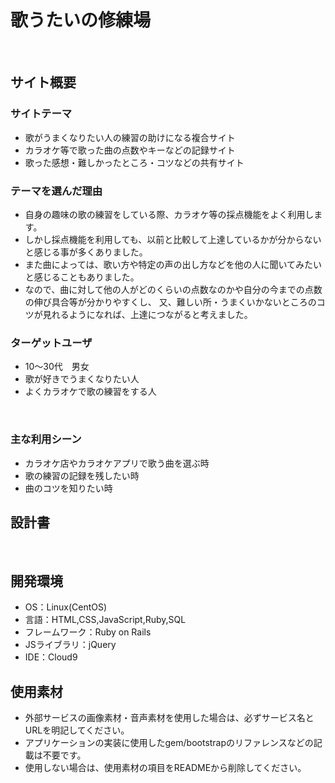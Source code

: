 # 歌うたいの修練場
​
## サイト概要
### サイトテーマ
- 歌がうまくなりたい人の練習の助けになる複合サイト
- カラオケ等で歌った曲の点数やキーなどの記録サイト
- 歌った感想・難しかったところ・コツなどの共有サイト
​
### テーマを選んだ理由
- 自身の趣味の歌の練習をしている際、カラオケ等の採点機能をよく利用します。
- しかし採点機能を利用しても、以前と比較して上達しているかが分からないと感じる事が多くありました。
- また曲によっては、歌い方や特定の声の出し方などを他の人に聞いてみたいと感じることもありました。
- なので、曲に対して他の人がどのくらいの点数なのかや自分の今までの点数の伸び具合等が分かりやすくし、
又、難しい所・うまくいかないところのコツが見れるようになれば、上達につながると考えました。
​
### ターゲットユーザ
- 10～30代　男女
- 歌が好きでうまくなりたい人
- よくカラオケで歌の練習をする人

​
### 主な利用シーン
- カラオケ店やカラオケアプリで歌う曲を選ぶ時
- 歌の練習の記録を残したい時
- 曲のコツを知りたい時
​
## 設計書
<!--テーマを設定・提出する時点では不要です-->
​
## 開発環境
- OS：Linux(CentOS)
- 言語：HTML,CSS,JavaScript,Ruby,SQL
- フレームワーク：Ruby on Rails
- JSライブラリ：jQuery
- IDE：Cloud9
​
## 使用素材
- 外部サービスの画像素材・音声素材を使用した場合は、必ずサービス名とURLを明記してください。
- アプリケーションの実装に使用したgem/bootstrapのリファレンスなどの記載は不要です。
- 使用しない場合は、使用素材の項目をREADMEから削除してください。

